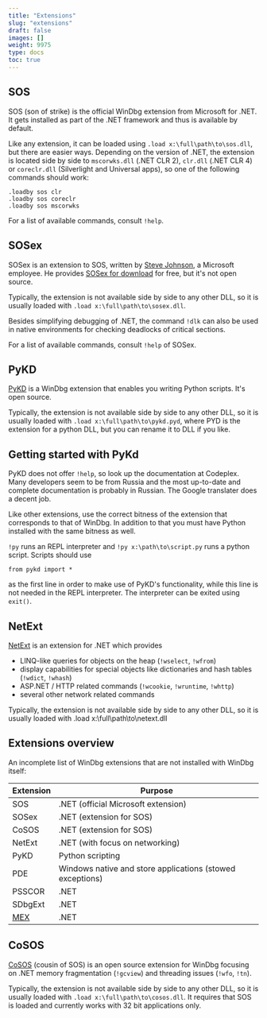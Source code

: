 ```yaml
---
title: "Extensions"
slug: "extensions"
draft: false
images: []
weight: 9975
type: docs
toc: true
---
```


## SOS
SOS (son of strike) is the official WinDbg extension from Microsoft for .NET. It gets installed as part of the .NET framework and thus is available by default.

Like any extension, it can be loaded using `.load x:\full\path\to\sos.dll`, but there are easier ways. Depending on the version of .NET, the extension is located side by side to `mscorwks.dll` (.NET CLR 2), `clr.dll` (.NET CLR 4) or `coreclr.dll` (Silverlight and Universal apps), so one of the following commands should work:

    .loadby sos clr
    .loadby sos coreclr
    .loadby sos mscorwks

For a list of available commands, consult `!help`.

## SOSex
SOSex is an extension to SOS, written by [Steve Johnson](http://stackoverflow.com/users/1269097/steve-johnson), a Microsoft employee. He provides [SOSex for download](http://www.stevestechspot.com/) for free, but it's not open source.

Typically, the extension is not available side by side to any other DLL, so it is usually loaded with `.load x:\full\path\to\sosex.dll`.

Besides simplifying debugging of .NET, the command `!dlk` can also be used in native environments for checking deadlocks of critical sections.

For a list of available commands, consult `!help` of SOSex.

## PyKD
[PyKD](https://pykd.codeplex.com/) is a WinDbg extension that enables you writing Python scripts. It's open source.

Typically, the extension is not available side by side to any other DLL, so it is usually loaded with `.load x:\full\path\to\pykd.pyd`, where PYD is the extension for a python DLL, but you can rename it to DLL if you like.

Getting started with PyKd
-

PyKD does not offer `!help`, so look up the documentation at Codeplex. Many developers seem to be from Russia and the most up-to-date and complete documentation is probably in Russian. The Google translater does a decent job.

Like other extensions, use the correct bitness of the extension that corresponds to that of WinDbg. In addition to that you must have Python installed with the same bitness as well.

`!py` runs an REPL interpreter and `!py x:\path\to\script.py` runs a python script. Scripts should use

    from pykd import *

as the first line in order to make use of PyKD's functionality, while this line is not needed in the REPL interpreter. The interpreter can be exited using `exit()`.


## NetExt
[NetExt](https://netext.codeplex.com/) is an extension for .NET which provides 

* LINQ-like queries for objects on the heap (`!wselect`, `!wfrom`)
* display capabilities for special objects like dictionaries and hash tables (`!wdict`, `!whash`)
* ASP.NET / HTTP related commands (`!wcookie`, `!wruntime`, `!whttp`)
* several other network related commands

Typically, the extension is not available side by side to any other DLL, so it is usually loaded with .load x:\full\path\to\netext.dll

## Extensions overview
An incomplete list of WinDbg extensions that are not installed with WinDbg itself:

| Extension | Purpose |
|-----------|---------|
| SOS       | .NET (official Microsoft extension) |
| SOSex     | .NET (extension for SOS) |
| CoSOS     | .NET (extension for SOS) |
| NetExt    | .NET (with focus on networking) |
| PyKD      | Python scripting |
| PDE       | Windows native and store applications (stowed exceptions) |
| PSSCOR    | .NET |
| SDbgExt   | .NET |
| [MEX][1]  | .NET |


  [1]: https://www.microsoft.com/en-us/download/details.aspx?id=53304

## CoSOS
[CoSOS](https://github.com/krk/cosos) (cousin of SOS) is an open source extension for WinDbg focusing on .NET memory fragmentation (`!gcview`) and threading issues (`!wfo`, `!tn`).

Typically, the extension is not available side by side to any other DLL, so it is usually loaded with `.load x:\full\path\to\cosos.dll`. It requires that SOS is loaded  and currently works with 32 bit applications only.

